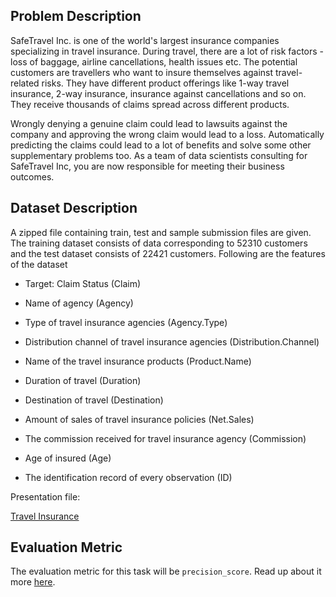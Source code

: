 ## Problem Description

SafeTravel Inc. is one of the world's largest insurance companies specializing in travel insurance. During travel, there are a lot of risk factors - loss of baggage, airline cancellations, health issues etc. The potential customers are travellers who want to insure themselves against travel-related risks. They have different product offerings like 1-way travel insurance, 2-way insurance, insurance against cancellations and so on. They receive thousands of claims spread across different products.

Wrongly denying a genuine claim could lead to lawsuits against the company and approving the wrong claim would lead to a loss. Automatically predicting the claims could lead to a lot of benefits and solve some other supplementary problems too. As a team of data scientists consulting for SafeTravel Inc, you are now responsible for meeting their business outcomes.

## Dataset Description

A zipped file containing train, test and sample submission files are given. The training dataset consists of data corresponding to 52310 customers and the test dataset consists of 22421 customers. Following are the features of the dataset

   - Target: Claim Status (Claim)

   - Name of agency (Agency)

   - Type of travel insurance agencies (Agency.Type)

   - Distribution channel of travel insurance agencies (Distribution.Channel)

   - Name of the travel insurance products (Product.Name)

   - Duration of travel (Duration)

   - Destination of travel (Destination)

   - Amount of sales of travel insurance policies (Net.Sales)

   - The commission received for travel insurance agency (Commission)

   - Age of insured (Age)

   - The identification record of every observation (ID)

   

   

Presentation file:<br>

[Travel Insurance](Travel_Insurance_Final.pdf)

## Evaluation Metric

The evaluation metric for this task will be `precision_score`. Read up about it more [here](https://scikit-learn.org/stable/modules/generated/sklearn.metrics.precision_score.html).
